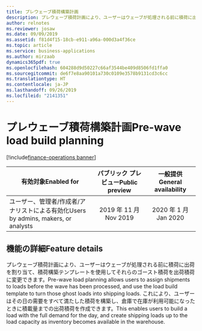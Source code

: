 ```yaml
---
title: プレウェーブ積荷構築計画
description: プレウェーブ積荷計画により、ユーザーはウェーブが処理される前に積荷に出荷を割り当てることができます。
author: relnotes
ms.reviewer: josaw
ms.date: 09/09/2019
ms.assetid: f81d4f15-18cb-e911-a96a-000d3a4f36ce
ms.topic: article
ms.service: business-applications
ms.author: mirzaab
dynamics365pdf: true
ms.openlocfilehash: 604288d9d50227c66af3544be409d8506fd1ffa0
ms.sourcegitcommit: de6f7e8aa90101a730c0109e3578b9131cd3c6cc
ms.translationtype: HT
ms.contentlocale: ja-JP
ms.lasthandoff: 09/26/2019
ms.locfileid: "2141351"
---
```

# <a name="pre-wave-load-build-planning"></a><span data-ttu-id="ae927-103">プレウェーブ積荷構築計画</span><span class="sxs-lookup"><span data-stu-id="ae927-103">Pre-wave load build planning</span></span>
[!include[finance-operations banner](../includes/finance-operations.md)]

| <span data-ttu-id="ae927-104">有効対象</span><span class="sxs-lookup"><span data-stu-id="ae927-104">Enabled for</span></span>    |  <span data-ttu-id="ae927-105">パブリック プレビュー</span><span class="sxs-lookup"><span data-stu-id="ae927-105">Public preview</span></span> | <span data-ttu-id="ae927-106">一般提供</span><span class="sxs-lookup"><span data-stu-id="ae927-106">General availability</span></span> | 
| ---------- | :----------: |:----------: |
|<span data-ttu-id="ae927-107">ユーザー、管理者/作成者/アナリストによる有効化</span><span class="sxs-lookup"><span data-stu-id="ae927-107">Users by admins, makers, or analysts</span></span>|<span data-ttu-id="ae927-108">2019 年 11 月</span><span class="sxs-lookup"><span data-stu-id="ae927-108">Nov 2019</span></span>| <span data-ttu-id="ae927-109">2020 年 1 月</span><span class="sxs-lookup"><span data-stu-id="ae927-109">Jan 2020</span></span>|






## <a name="feature-details"></a><span data-ttu-id="ae927-110">機能の詳細</span><span class="sxs-lookup"><span data-stu-id="ae927-110">Feature details</span></span>
<!--feature detail start -->
<span data-ttu-id="ae927-111">プレウェーブ積荷計画により、ユーザーはウェーブが処理される前に積荷に出荷を割り当て、積荷構築テンプレートを使用してそれらのゴースト積荷を出荷積荷に変更できます。</span><span class="sxs-lookup"><span data-stu-id="ae927-111">Pre-wave load planning allows users to assign shipments to loads before the wave has been processed, and use the load build template to turn those ghost loads into shipping loads.</span></span> <span data-ttu-id="ae927-112">これにより、ユーザーはその日の需要をすべて満たした積荷を構築し、倉庫で在庫が利用可能になったときに積載量までの出荷積荷を作成できます。</span><span class="sxs-lookup"><span data-stu-id="ae927-112">This enables users to build a load with the full demand for the day, and create shipping loads up to the load capacity as inventory becomes available in the warehouse.</span></span> 
<!--feature detail end -->











